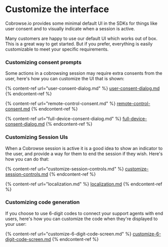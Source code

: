 # Customize the interface

Cobrowse.io provides some minimal default UI in the SDKs for things like user consent and to visually indicate when a session is active.

Many customers are happy to use our default UI which works out of box. This is a great way to get started. But if you prefer, everything is easily customizable to meet your specific requirements.

### Customizing consent prompts

Some actions in a cobrowsing session may require extra consents from the user, here's how you can customize the UI that is shown:

{% content-ref url="user-consent-dialog.md" %}
[user-consent-dialog.md](user-consent-dialog.md)
{% endcontent-ref %}

{% content-ref url="remote-control-consent.md" %}
[remote-control-consent.md](remote-control-consent.md)
{% endcontent-ref %}

{% content-ref url="full-device-consent-dialog.md" %}
[full-device-consent-dialog.md](full-device-consent-dialog.md)
{% endcontent-ref %}

### Customizing Session UIs

When a Cobrowse session is active it is a good idea to show an indicator to the user, and provide a way for them to end the session if they wish. Here's how you can do that:

{% content-ref url="customize-session-controls.md" %}
[customize-session-controls.md](customize-session-controls.md)
{% endcontent-ref %}

{% content-ref url="localization.md" %}
[localization.md](localization.md)
{% endcontent-ref %}

### Customizing code generation

If you choose to use 6-digit codes to connect your support agents with end users, here's how you can customize the code when they're displayed to your user:

{% content-ref url="customize-6-digit-code-screen.md" %}
[customize-6-digit-code-screen.md](customize-6-digit-code-screen.md)
{% endcontent-ref %}

